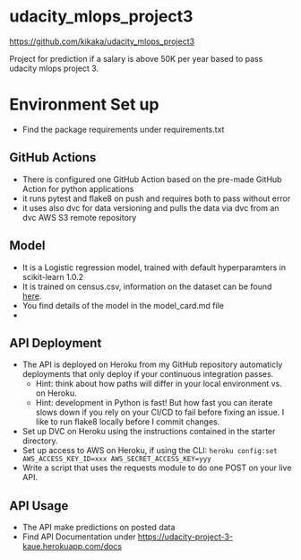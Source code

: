 # udacity_mlops_project3
https://github.com/kikaka/udacity_mlops_project3

Project for prediction if a salary is above 50K per year based to pass udacity mlops project 3.

# Environment Set up
* Find the package requirements under requirements.txt

## GitHub Actions
* There is configured one GitHub Action based on the pre-made GitHub Action for python applications
* it runs pytest and flake8 on push and requires both to pass without error
* it uses also dvc for data versioning and pulls the data via dvc from an dvc AWS S3 remote repository

## Model
* It is a Logistic regression model, trained with default hyperparamters in scikit-learn 1.0.2  
* It is trained on census.csv, information on the dataset can be found <a href="https://archive.ics.uci.edu/ml/datasets/census+income" target="_blank">here</a>.
* You find details of the model in the model_card.md file
* 
## API Deployment
* The API is deployed on Heroku from my GitHub repository automaticly  deployments that only deploy if your continuous integration passes.
   * Hint: think about how paths will differ in your local environment vs. on Heroku.
   * Hint: development in Python is fast! But how fast you can iterate slows down if you rely on your CI/CD to fail before fixing an issue. I like to run flake8 locally before I commit changes.
* Set up DVC on Heroku using the instructions contained in the starter directory.
* Set up access to AWS on Heroku, if using the CLI: `heroku config:set AWS_ACCESS_KEY_ID=xxx AWS_SECRET_ACCESS_KEY=yyy`
* Write a script that uses the requests module to do one POST on your live API.

## API Usage
* The API make predictions on posted data
* Find API Documentation under https://udacity-project-3-kaue.herokuapp.com/docs

